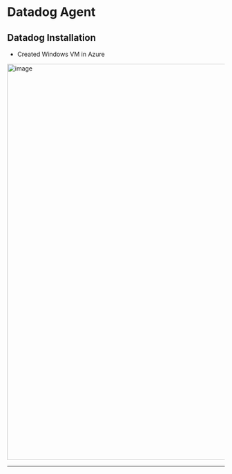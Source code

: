 # Datadog Agent
## Datadog Installation
- Created Windows VM in Azure
<img width="1863" height="916" alt="image" src="https://github.com/user-attachments/assets/ddacb468-67f8-4a39-8a87-f3f431ac4122" />

___

